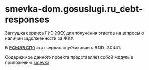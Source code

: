 # smevka-dom.gosuslugi.ru_debt-responses
Заглушка сервиса ГИС ЖКХ для получения ответов на запросы о наличии задолженности за ЖКУ.

В [РСМЭВ СПб](https://smev.spb.ru/registry/SMEV3/) этот сервис опубликован с RSID=30441.

Содержимое данного проекта представляет собой модуль к приложению [smevka](https://github.com/do-/smevka).

